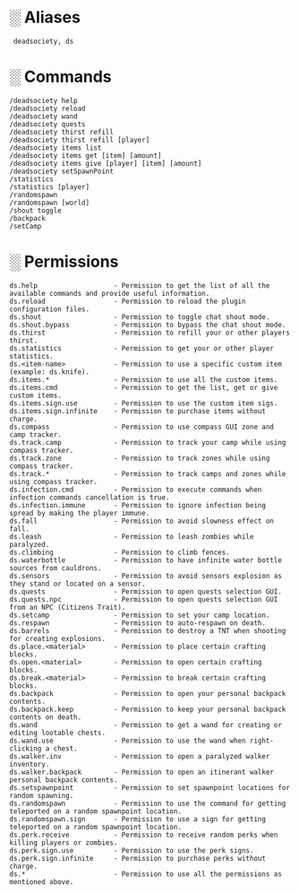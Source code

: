 
# ░ Aliases 
     
     deadsociety, ds
       
# ░ Commands
    
    /deadsociety help
    /deadsociety reload
    /deadsociety wand
    /deadsociety quests
    /deadsociety thirst refill
    /deadsociety thirst refill [player]
    /deadsociety items list
    /deadsociety items get [item] [amount]
    /deadsociety items give [player] [item] [amount]
    /deadsociety setSpawnPoint
    /statistics
    /statistics [player]
    /randomspawn
    /randomspawn [world]
    /shout toggle
    /backpack
    /setCamp

# ░ Permissions
    
    ds.help                   - Permission to get the list of all the available commands and provide useful information.
    ds.reload                 - Permission to reload the plugin configuration files.
    ds.shout                  - Permission to toggle chat shout mode.
    ds.shout.bypass           - Permission to bypass the chat shout mode.
    ds.thirst                 - Permission to refill your or other players thirst.
    ds.statistics             - Permission to get your or other player statistics.
    ds.<item-name>            - Permission to use a specific custom item (example: ds.knife).
    ds.items.*                - Permission to use all the custom items.
    ds.items.cmd              - Permission to get the list, get or give custom items.
    ds.items.sign.use         - Permission to use the custom item sigs.
    ds.items.sign.infinite    - Permission to purchase items without charge.
    ds.compass                - Permission to use compass GUI zone and camp tracker.
    ds.track.camp             - Permission to track your camp while using compass tracker.
    ds.track.zone             - Permission to track zones while using compass tracker.
    ds.track.*                - Permission to track camps and zones while using compass tracker.
    ds.infection.cmd          - Permission to execute commands when infection commands cancellation is true.
    ds.infection.immune       - Permission to ignore infection being spread by making the player immune.
    ds.fall                   - Permission to avoid slowness effect on fall.
    ds.leash                  - Permission to leash zombies while paralyzed.
    ds.climbing               - Permission to climb fences.
    ds.waterbottle            - Permission to have infinite water bottle sources from cauldrons.
    ds.sensors                - Permission to avoid sensors explosion as they stand or located on a sensor.
    ds.quests                 - Permission to open quests selection GUI.
    ds.quests.npc             - Permission to open quests selection GUI from an NPC (Citizens Trait).
    ds.setcamp                - Permission to set your camp location.
    ds.respawn                - Permission to auto-respawn on death.
    ds.barrels                - Permission to destroy a TNT when shooting for creating explosions.
    ds.place.<material>       - Permission to place certain crafting blocks. 
    ds.open.<material>        - Permission to open certain crafting blocks.
    ds.break.<material>       - Permission to break certain crafting blocks.
    ds.backpack               - Permission to open your personal backpack contents.
    ds.backpack.keep          - Permission to keep your personal backpack contents on death.
    ds.wand                   - Permission to get a wand for creating or editing lootable chests.
    ds.wand.use               - Permission to use the wand when right-clicking a chest.
    ds.walker.inv             - Permission to open a paralyzed walker inventory.
    ds.walker.backpack        - Permission to open an itinerant walker personal backpack contents.
    ds.setspawnpoint          - Permission to set spawnpoint locations for random spawning.
    ds.randomspawn            - Permission to use the command for getting teleported on a random spawnpoint location.
    ds.randomspawn.sign       - Permission to use a sign for getting teleported on a random spawnpoint location.
    ds.perk.receive           - Permission to receive random perks when killing players or zombies.
    ds.perk.sign.use          - Permission to use the perk signs.
    ds.perk.sign.infinite     - Permission to purchase perks without charge.
    ds.*                      - Permission to use all the permissions as mentioned above.
